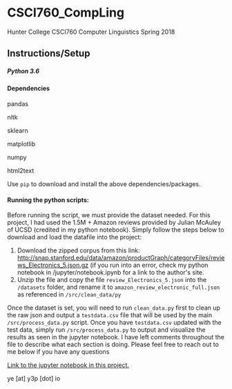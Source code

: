 # CSCI760_CompLing
Hunter College CSCI760 Computer Linguistics Spring 2018

## Instructions/Setup

##### Python 3.6

#### Dependencies



pandas

nltk

sklearn

matplotlib

numpy

html2text

Use `pip` to download and install the above dependencies/packages.

#### Running the python scripts:

Before running the script, we must provide the dataset needed. For this project, I had used the 1.5M + Amazon reviews provided by Julian McAuley of UCSD (credited in my python notebook). Simply follow the steps below to download and load the datafile into the project:

1. Download the zipped corpus from this link: http://snap.stanford.edu/data/amazon/productGraph/categoryFiles/reviews_Electronics_5.json.gz (if you run into an error, check my python notebook in /jupyter/notebook.ipynb for a link to the author's site.
2. Unzip the file and copy the file `review_Electronics_5.json` into the `/datasets` folder, and rename it to `amazon_review_electronic_full.json` as referenced in `/src/clean_data/py`

Once the dataset is set, you will need to run `clean_data.py` first to clean up the raw json and output a `testdata.csv` file that will be used by the main `/src/process_data.py` script. Once you have `testdata.csv` updated with the test data, simply run `/src/process_data.py` to output and visualize the results as seen in the jupyter notebook. I have left comments throughout the file to describe what each section is doing. Please feel free to reach out to me below if you have any questions

[Link to the jupyter notebook in this project.](./jupyter/notebook.ipynb)

ye [at] y3p [dot] io
